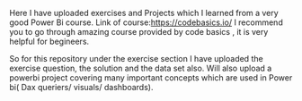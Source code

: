 Here I have uploaded exercises and Projects which I learned from a very good Power Bi course.
Link of course:https://codebasics.io/
I recommend you to go through amazing course provided by code basics , it is very helpful for begineers.


So for this repository under the exercise section I have uploaded the exercise question, the solution and the data set also.
Will also upload a powerbi project covering many important concepts which are used in Power bi( Dax queriers/ visuals/ dashboards).
